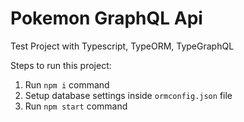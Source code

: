 # Pokemon GraphQL Api

Test Project with Typescript, TypeORM, TypeGraphQL

Steps to run this project:

1. Run `npm i` command
2. Setup database settings inside `ormconfig.json` file
3. Run `npm start` command
